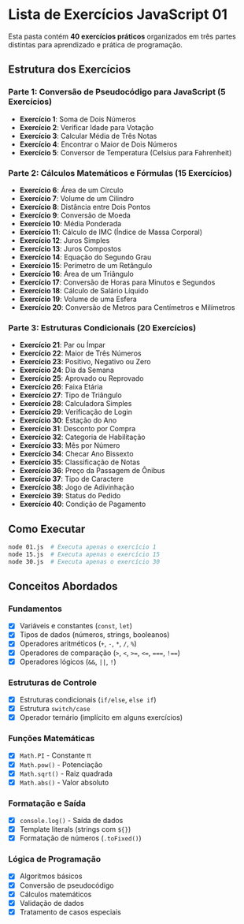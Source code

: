 # Lista de Exercícios JavaScript 01

Esta pasta contém **40 exercícios práticos** organizados em três partes distintas para aprendizado e prática de programação.

## Estrutura dos Exercícios

### **Parte 1: Conversão de Pseudocódigo para JavaScript** (5 Exercícios)

-   **Exercício 1**: Soma de Dois Números
-   **Exercício 2**: Verificar Idade para Votação
-   **Exercício 3**: Calcular Média de Três Notas
-   **Exercício 4**: Encontrar o Maior de Dois Números
-   **Exercício 5**: Conversor de Temperatura (Celsius para Fahrenheit)

### **Parte 2: Cálculos Matemáticos e Fórmulas** (15 Exercícios)

-   **Exercício 6**: Área de um Círculo
-   **Exercício 7**: Volume de um Cilindro
-   **Exercício 8**: Distância entre Dois Pontos
-   **Exercício 9**: Conversão de Moeda
-   **Exercício 10**: Média Ponderada
-   **Exercício 11**: Cálculo de IMC (Índice de Massa Corporal)
-   **Exercício 12**: Juros Simples
-   **Exercício 13**: Juros Compostos
-   **Exercício 14**: Equação do Segundo Grau
-   **Exercício 15**: Perímetro de um Retângulo
-   **Exercício 16**: Área de um Triângulo
-   **Exercício 17**: Conversão de Horas para Minutos e Segundos
-   **Exercício 18**: Cálculo de Salário Líquido
-   **Exercício 19**: Volume de uma Esfera
-   **Exercício 20**: Conversão de Metros para Centímetros e Milímetros

### **Parte 3: Estruturas Condicionais** (20 Exercícios)

-   **Exercício 21**: Par ou Ímpar
-   **Exercício 22**: Maior de Três Números
-   **Exercício 23**: Positivo, Negativo ou Zero
-   **Exercício 24**: Dia da Semana
-   **Exercício 25**: Aprovado ou Reprovado
-   **Exercício 26**: Faixa Etária
-   **Exercício 27**: Tipo de Triângulo
-   **Exercício 28**: Calculadora Simples
-   **Exercício 29**: Verificação de Login
-   **Exercício 30**: Estação do Ano
-   **Exercício 31**: Desconto por Compra
-   **Exercício 32**: Categoria de Habilitação
-   **Exercício 33**: Mês por Número
-   **Exercício 34**: Checar Ano Bissexto
-   **Exercício 35**: Classificação de Notas
-   **Exercício 36**: Preço da Passagem de Ônibus
-   **Exercício 37**: Tipo de Caractere
-   **Exercício 38**: Jogo de Adivinhação
-   **Exercício 39**: Status do Pedido
-   **Exercício 40**: Condição de Pagamento

## Como Executar

```bash
node 01.js  # Executa apenas o exercício 1
node 15.js  # Executa apenas o exercício 15
node 30.js  # Executa apenas o exercício 30
```

## Conceitos Abordados

### Fundamentos

-   [x] Variáveis e constantes (`const`, `let`)
-   [x] Tipos de dados (números, strings, booleanos)
-   [x] Operadores aritméticos (`+`, `-`, `*`, `/`, `%`)
-   [x] Operadores de comparação (`>`, `<`, `>=`, `<=`, `===`, `!==`)
-   [x] Operadores lógicos (`&&`, `||`, `!`)

### Estruturas de Controle

-   [x] Estruturas condicionais (`if/else`, `else if`)
-   [x] Estrutura `switch/case`
-   [x] Operador ternário (implícito em alguns exercícios)

### Funções Matemáticas

-   [x] `Math.PI` - Constante π
-   [x] `Math.pow()` - Potenciação
-   [x] `Math.sqrt()` - Raiz quadrada
-   [x] `Math.abs()` - Valor absoluto

### Formatação e Saída

-   [x] `console.log()` - Saída de dados
-   [x] Template literals (strings com `${}`)
-   [x] Formatação de números (`.toFixed()`)

### Lógica de Programação

-   [x] Algoritmos básicos
-   [x] Conversão de pseudocódigo
-   [x] Cálculos matemáticos
-   [x] Validação de dados
-   [x] Tratamento de casos especiais
